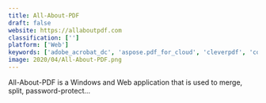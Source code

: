```yaml
---
title: All-About-PDF
draft: false 
website: https://allaboutpdf.com
classification: ['']
platform: ['Web']
keywords: ['adobe_acrobat_dc', 'aspose.pdf_for_cloud', 'cleverpdf', 'compressjpeg', 'docuclipper', 'kdan_mobile_pdf_reader', 'marginnote', 'nitro', 'online_file_compressor', 'optimage', 'pdf_complete', 'pdf_compressor', 'pdf_gallery', 'pdf2go', 'pdfelement', 'pdfsam', 'pages', 'qoppa_pdf_studio', 'sejda', 'smallpdf', 'wide_angle_pdf_converter', 'winmail.dat_viewer_pro_edition', 'xodo']
image: 2020/04/All-About-PDF.png
---
```

All-About-PDF is a Windows and Web application that is used to merge, split, password-protect...